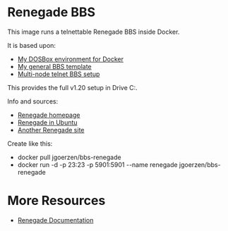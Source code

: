 # Renegade BBS

This image runs a telnettable Renegade BBS inside Docker.

It is based upon:

 - [My DOSBox environment for Docker](https://github.com/jgoerzen/docker-bbs/tree/master/dosbox)
 - [My general BBS template](https://github.com/jgoerzen/docker-bbs/tree/master/dos-bbs)
 - [Multi-node telnet BBS setup](https://github.com/Geryon/TelnetBBS)

This provides the full v1.20 setup in Drive C:.

Info and sources:

 - [Renegade homepage](http://www.renegadebbs.info/)
 - [Renegade in Ubuntu](http://www.instructables.com/id/Renegade-BBS-in-Ubuntu-Linux-Telnet-Multi-Node/)
 - [Another Renegade site](http://www.redditmirror.cc/cache/websites/geek.phatus.com_9stap/geek.phatus.com/2009/08/renegade-bbs-in-ubuntu-linux-telnetmulti-node/index.html)

Create like this:

 - docker pull jgoerzen/bbs-renegade
 - docker run -d -p 23:23 -p 5901:5901 --name renegade jgoerzen/bbs-renegade

# More Resources

 - [Renegade Documentation](http://renegadebbs.info/docs/)

